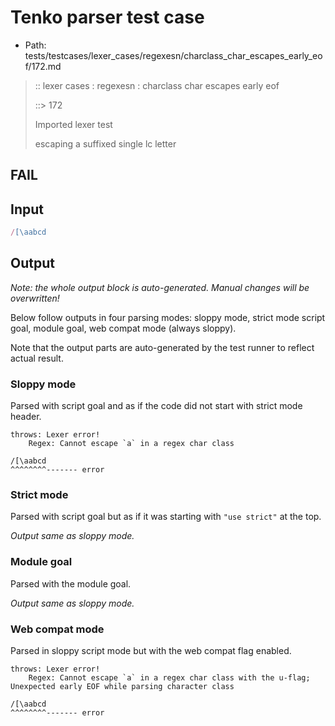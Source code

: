 # Tenko parser test case

- Path: tests/testcases/lexer_cases/regexesn/charclass_char_escapes_early_eof/172.md

> :: lexer cases : regexesn : charclass char escapes early eof
>
> ::> 172
>
> Imported lexer test
>
> escaping a suffixed single lc letter

## FAIL

## Input

`````js
/[\aabcd
`````

## Output

_Note: the whole output block is auto-generated. Manual changes will be overwritten!_

Below follow outputs in four parsing modes: sloppy mode, strict mode script goal, module goal, web compat mode (always sloppy).

Note that the output parts are auto-generated by the test runner to reflect actual result.

### Sloppy mode

Parsed with script goal and as if the code did not start with strict mode header.

`````
throws: Lexer error!
    Regex: Cannot escape `a` in a regex char class

/[\aabcd
^^^^^^^^------- error
`````

### Strict mode

Parsed with script goal but as if it was starting with `"use strict"` at the top.

_Output same as sloppy mode._

### Module goal

Parsed with the module goal.

_Output same as sloppy mode._

### Web compat mode

Parsed in sloppy script mode but with the web compat flag enabled.

`````
throws: Lexer error!
    Regex: Cannot escape `a` in a regex char class with the u-flag; Unexpected early EOF while parsing character class

/[\aabcd
^^^^^^^^------- error
`````

